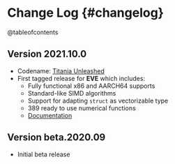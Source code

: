 Change Log {#changelog}
==========

@tableofcontents

## Version 2021.10.0

* Codename: [Titania Unleashed](https://en.wikipedia.org/wiki/Titania_(A_Midsummer_Night%27s_Dream))
* First tagged release for **EVE** which includes:
   - Fully functional x86 and AARCH64 supports
   - Standard-like SIMD algorithms
   - Support for adapting `struct` as vectorizable type
   - 389 ready to use numerical functions
   - [Documentation](https://jfalcou.github.io/eve/)

## Version beta.2020.09

* Initial beta release
